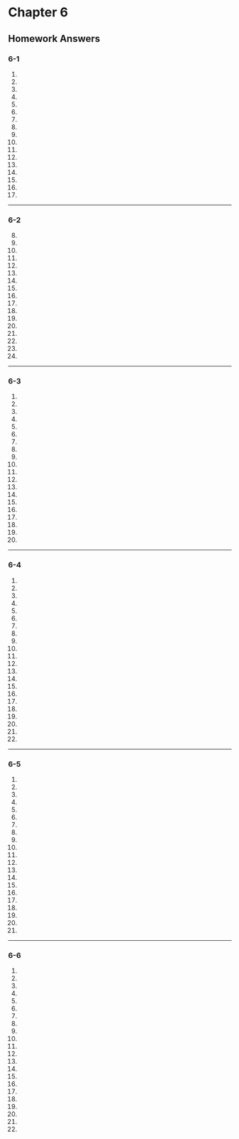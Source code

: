 # Chapter 6

## Homework Answers

### 6-1

1. 
2. 
3. 
4. 
5. 
6. 
7. 
8. 
9.
10.
11.
12.
13.
14.
15.
16.
17.

---

### 6-2

8. 
9.
10.
11.
12.
13.
14.
15.
16.
17.
18.
19.
20.
21.
22.
23.
24.

---

### 6-3

1.
2.
3.
4.
5.
6.
7.
8.
9.
10.
11.
12.
13.
14.
15.
16.
17.
18.
19.
20.

---

### 6-4

1.
2.
3.
4.
5.
6.
7.
8.
9.
10.
11.
12.
13.
14.
15.
16.
17.
18.
19.
20.
21.
22.

---

### 6-5

1.
2.
3.
4.
5.
6.
7.
8.
9.
10.
11.
12.
13.
14.
15.
16.
17.
18.
19.
20.
21.

---

### 6-6

1.
2.
3.
4.
5.
6.
7.
8.
9.
10.
11.
12.
13.
14.
15.
16.
17.
18.
19.
20.
21.
22.
